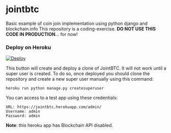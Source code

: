 # jointbtc
Basic example of coin join implementation using python django and blockchain.info
This repository is a coding-exercise. **DO NOT USE THIS CODE IN PRODUCTION**... for now!


### Deploy on Heroku
[![Deploy](https://www.herokucdn.com/deploy/button.png)](https://heroku.com/deploy?template=https://github.com/koalalorenzo/jointbtc)

This button will create and deploy a clone of JointBTC. It will not work until a super user is created. To do so, once deployed you should clone the repository and create a new super user manually using this command:

    heroku run python manage.py createsuperuser

You can access to a test app using these credentials:

    URL: https://jointbtc.herokuapp.com/admin/
    Username: admin
    Password: admin

**Note**: this heroku app has Blockchain API disabled.